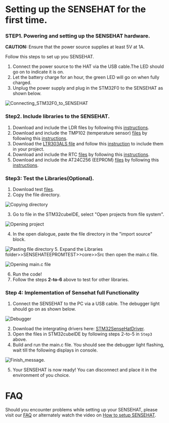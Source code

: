 # Setting up the SENSEHAT for the first time.

### STEP1. Powering and setting up the SENSEHAT hardware.
**CAUTION:** Ensure that the power source supplies at least 5V at 1A.

Follow this steps to set up you SENSEHAT.

  1. Connect the power source to the HAT via the USB cable.The LED should go on to indicate it is on.
  2. Let the battery charge for an hour, the green LED will go on when fully charged.
  3. Unplug the power supply and plug in the STM32F0 to the SENSEHAT as shown below.
  
  ![Connecting_STM32F0_to_SENSEHAT](https://imgur.com/jDwVCAp.jpg)
  
### Step2. Include libraries to the SENSEHAT.
  1. Download and include the LDR files by following this [instructions](https://github.com/Travimadox/STM32SESNSEHAT/tree/main/Firmware).
  2. Download and include the TMP102 (temperature sensor) [files](https://github.com/Travimadox/STM32SESNSEHAT/tree/main/Firmware/TMP102) by following this [instructions](https://github.com/Travimadox/STM32SESNSEHAT/blob/main/Firmware/TMP102/Instructions.md).
  3. Download the [LTR303ALS file](https://github.com/Travimadox/STM32SESNSEHAT/tree/main/Firmware/LTR303ALS) and follow this [instruction](https://github.com/Travimadox/STM32SESNSEHAT/blob/main/Firmware/LTR303ALS/Instructions.md) to include them in your project.
  4. Download and include the RTC [files](https://github.com/Travimadox/STM32SESNSEHAT/tree/main/Firmware/RTC) by following this [instructions](https://github.com/Travimadox/STM32SESNSEHAT/blob/main/Firmware/RTC/Instructions.md).
  5. Download and include the AT24C256 (EEPROM) [files](https://github.com/Travimadox/STM32SESNSEHAT/tree/main/Firmware/AT24C256) by following this [instructions](https://github.com/Travimadox/STM32SESNSEHAT/blob/main/Firmware/AT24C256/Instructions.md).
### Step3: Test the Libraries(Optional).
  1. Download test [files](https://github.com/Travimadox/STM32SESNSEHAT/blob/main/Firmware/SENSEHATLIBTESTS.zip).
  2. Copy the file directory.
  
  ![Copying directory](https://imgur.com/flXyq9m.jpg)
  
  3. Go to file in the STM32cubeIDE, select "Open projects from file system".
  
  ![Opening project](https://imgur.com/aRxXnUd.jpg)
  
  4. In the open dialogue, paste the file directory in the "import source" block.
  
  ![Pasting file directory](https://imgur.com/NZ3Mk1j.jpg)
  5. Expand the Libraries folder>>SENSEHATEEPROMTEST>>core>>Src then open the main.c file.
  
  ![Opening main.c file](https://imgur.com/gXpqbmc.jpg)
  
  6. Run the code!
  7. Follow the steps **2-to-6** above to test for other libraries.

### Step 4: Implementation of Sensehat full Functionality
  1. Connect the SENSEHAT to the PC via a USB cable. The debugger light should go on as shown below.
  
  ![Debugger](https://imgur.com/ZuuBLmn.jpg)
  
  2. Download the intergrating drivers here: [STM32SenseHatDriver]().
  3. Open the files in STM32cubeIDE by following steps 2-to-5 in `Step3` above.
  4. Build and run the main.c file. You should see the debugger light flashing, wait till the following displays in console.
  
  ![Finish_message]().
  
  5. Your SENSEHAT is now ready! You can disconnect and place it in the environment of you choice.

# FAQ
Should you encounter problems while setting up your SENSEHAT, please visit our [FAQ]() or alternately watch the video on [How to setup SENSEHAT]().

